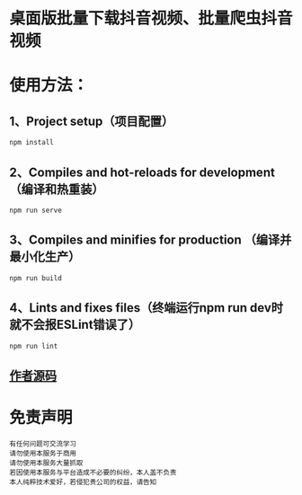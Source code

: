 #  桌面版批量下载抖音视频、批量爬虫抖音视频

# 使用方法：
## 1、Project setup（项目配置）
```
npm install
```

## 2、Compiles and hot-reloads for development（编译和热重装）
```
npm run serve
```

## 3、Compiles and minifies for production （编译并最小化生产）
```
npm run build
```
## 4、Lints and fixes files（终端运行npm run dev时就不会报ESLint错误了）
```
npm run lint
```



## [作者源码](https://github.com/pengli520/electronVue)  

#  免责声明
```
有任何问题可交流学习  
请勿使用本服务于商用  
请勿使用本服务大量抓取  
若因使用本服务与平台造成不必要的纠纷，本人盖不负责  
本人纯粹技术爱好，若侵犯贵公司的权益，请告知  
```
